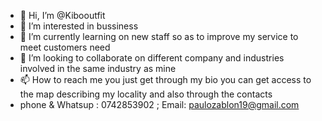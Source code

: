 - 👋 Hi, I’m @Kibooutfit
- 👀 I’m interested in bussiness
- 🌱 I’m currently learning on new staff so as to improve my service to meet customers need
- 💞️ I’m looking to collaborate on different company and industries involved in the same industry as mine
- 📫 How to reach me you just get through my bio you can get access to the map describing my locality and also through the contacts
- phone & Whatsup : 0742853902 ; Email: paulozablon19@gmail.com

<!---
Kibooutfit/Kibooutfit is a ✨ special ✨ repository because its `README.md` (this file) appears on your GitHub profile.
You can click the Preview link to take a look at your changes.
--->
